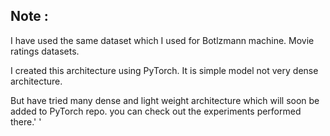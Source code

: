 ## Note :

I have used the same dataset which I used for Botlzmann machine. Movie ratings datasets.

I created this architecture using PyTorch. It is simple model not very dense architecture. 

But have tried many dense and light weight architecture which will soon be added to PyTorch repo. you can check out the experiments performed there.'
'